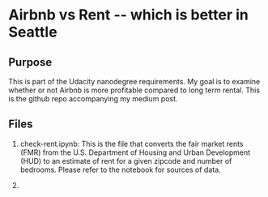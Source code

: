 # Airbnb vs Rent -- which is better in Seattle
## Purpose
This is part of the Udacity nanodegree requirements. My goal is to examine whether or not Airbnb is more profitable compared to long term rental. This is the github repo accompanying my medium post.

## Files
1. check-rent.ipynb:
This is the file that converts the fair market rents (FMR) from the U.S. Department of Housing and Urban Development (HUD) to an estimate of rent for a given zipcode and number of bedrooms. Please refer to the notebook for sources of data.

2.  
